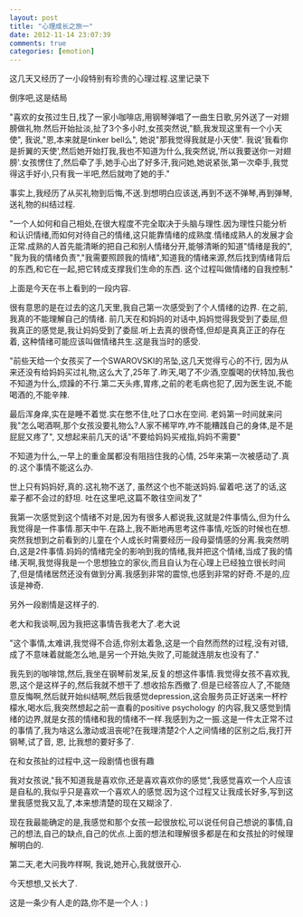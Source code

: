 ```yaml
---
layout: post
title: "心理成长之旅一"
date: 2012-11-14 23:07:39
comments: true
categories: [emotion]
---
```


这几天又经历了一小段特别有珍贵的心理过程.这里记录下

倒序吧,这是结局

"喜欢的女孩过生日,找了一家小咖啡店,用钢琴弹唱了一曲生日歌,另外送了一对翅膀做礼物.然后开始扯淡,扯了3个多小时,女孩突然说,"额,我发现这里有一个小天使", 我说,"恩,本来就是tinker bell么", 她说"那我觉得我就是小天使". 我说'我看你是折翼的天使',然后她开始打我,我也不知道为什么,我突然说,'所以我要送你一对翅膀'.女孩愣住了,然后牵了手,她手心出了好多汗,我问她,她说紧张,第一次牵手,我觉得这手好小,只有我一半吧,然后就吻了她的手."

事实上,我经历了从买礼物到后悔,不送.到想明白应该送,再到不送不弹琴,再到弹琴,送礼物的纠结过程.

"一个人如何和自己相处,在很大程度不完全取决于头脑与理性.因为理性只能分析和认识情绪,而如何对待自己的情绪,这只能靠情绪的成熟度.情绪成熟人的发展才会正常.成熟的人首先能清晰的把自己和别人情绪分开,能够清晰的知道"情绪是我的", "我为我的情绪负责","我需要照顾我的情绪",知道我的情绪来源,然后找到情绪背后的东西,和它在一起,把它转成支撑我们生命的东西. 这个过程叫做情绪的自我控制."

上面是今天在书上看到的一段内容.

很有意思的是在过去的这几天里,我自己第一次感受到了个人情绪的边界. 在之前,我真的不能理解自己的情绪. 前几天在和妈妈的对话中,妈妈觉得我受到了委屈,但我真正的感觉是,我让妈妈受到了委屈.听上去真的很奇怪,但却是真真正正的存在着, 这种情绪可能应该叫做情绪共生.这是我当时的感受.

"前些天给一个女孩买了一个SWAROVSKI的吊坠,这几天觉得亏心的不行, 因为从来还没有给妈妈买过礼物,这么大了,25年了.昨天,喝了不少酒,空腹喝的伏特加,我也不知道为什么,烦躁的不行.第二天头疼,胃疼,之前的老毛病也犯了,因为医生说,不能喝酒的,不能辛辣.

最后浑身痒,实在是睡不着觉.实在憋不住,吐了口水在空间. 老妈第一时间就来问我"怎么喝酒啊,那个女孩没要礼物么?人家不稀罕咋,咋不能糟践自己的身体,是不是屁屁又疼了", 又想起来前几天的话"不要给妈妈买戒指,妈妈不需要"

不知道为什么,一早上的重金属都没有阻挡住我的心情, 25年来第一次被感动了.真的.这个事情不能这么办.

世上只有妈妈好,真的.这礼物不送了, 虽然这个也不能送妈妈.留着吧.送了的话,这辈子都不会过的舒坦.
吐在这里吧,这篇不敢往空间发了"

我第一次感觉到这个情绪不对是,因为有很多人都说我,这就是2件事情么,但为什么我觉得是一件事情.那天中午.在路上,我不断地再思考这件事情,吃饭的时候也在想.突然我想到之前看到的儿童在个人成长时需要经历一段母婴情感的分离.我突然明白,这是2件事情.妈妈的情绪完全的影响到我的情绪,我并把这个情绪,当成了我的情绪.天啊,我觉得我是一个思想独立的家伙,而且自认为在心理上已经独立很长时间了,但是情绪居然还没有做到分离.我感到非常的震惊,也感到非常的好奇.不是的,应该是神奇.

另外一段剧情是这样子的.

老大和我谈啊,因为我把这事情告我老大了.老大说

"这个事情,太难讲,我觉得不合适,你别太着急,这是一个自然而然的过程,没有对错,成了不意味着就能怎么地,是另一个开始,失败了,可能就连朋友也没有了."

我先到的咖啡馆,然后,我坐在钢琴前发呆,反复的想这件事情.我觉得女孩不喜欢我,恩,这个是这样子的,然后我就不想干了.想收拾东西撤了.但是已经答应人了,不能随意反悔啊,然后就开始纠结啊,然后我感觉depression,这会服务员正好送来一杯柠檬水,喝水后,我突然想起之前一直看的positive psychology 的内容,我又感觉到情绪的边界,就是女孩的情绪和我的情绪不一样.我感到为之一振.这是一件太正常不过的事情了,我为啥这么激动或沮丧呢?在我理清楚2个人之间情绪的区别之后,我打开钢琴,试了音, 恩, 比我想的要好多了.

在和女孩扯的过程中,这一段剧情也很有趣

我对女孩说,"我不知道我是喜欢你,还是喜欢喜欢你的感觉",我感觉喜欢一个人应该是自私的,我似乎只是喜欢一个喜欢人的感觉.因为这个过程又让我成长好多,写到这里我感觉我又乱了,本来想清楚的现在又糊涂了.

现在我最能确定的是,我感觉和那个女孩一起很放松,可以说任何自己想说的事情,自己的想法,自己的缺点,自己的优点.上面的想法和理解很多都是在和女孩扯的时候理解明白的.

第二天,老大问我咋样啊, 我说,她开心,我就很开心.

今天想想,又长大了.

这是一条少有人走的路,你不是一个人 : )